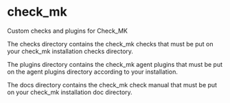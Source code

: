 check_mk
========

Custom checks and plugins for Check_MK

The checks directory contains the check_mk checks that must be put on your check_mk installation checks directory.

The plugins directory contains the check_mk agent plugins that must be put on the agent plugins directory according to your installation.

The docs directory contains the check_mk check manual that must be put on your check_mk installation doc directory.
